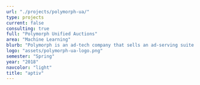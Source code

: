 ```yaml
---
url: "./projects/polymorph-ua/"
type: projects
current: false
consulting: true
full: "Polymorph Unified Auctions"
area: "Machine Learning"
blurb: "Polymorph is an ad-tech company that sells an ad-serving suite for publishers. We used previous ad request data to model and train various machine learning models, in order to predict CTR, the probability an ad is actually clicked given that it is loaded on a user’s page."
logo: "assets/polymorph-ua-logo.png"
semester: "Spring"
year: "2018"
navcolor: "light"
title: "aptiv"
---
```

